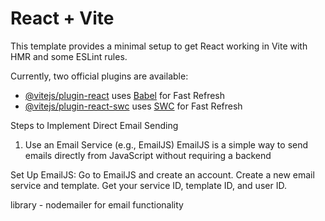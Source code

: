 # React + Vite

This template provides a minimal setup to get React working in Vite with HMR and some ESLint rules.

Currently, two official plugins are available:

- [@vitejs/plugin-react](https://github.com/vitejs/vite-plugin-react/blob/main/packages/plugin-react/README.md) uses [Babel](https://babeljs.io/) for Fast Refresh
- [@vitejs/plugin-react-swc](https://github.com/vitejs/vite-plugin-react-swc) uses [SWC](https://swc.rs/) for Fast Refresh



Steps to Implement Direct Email Sending
1. Use an Email Service (e.g., EmailJS)
EmailJS is a simple way to send emails directly from JavaScript without requiring a backend

Set Up EmailJS:
Go to EmailJS and create an account.
Create a new email service and template.
Get your service ID, template ID, and user ID.

library - nodemailer for email functionality